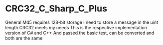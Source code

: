 # CRC32_C_Sharp_C_Plus

General Md5 requires 128-bit storage
I need to store a message in the uint length
CRC32 meets my needs
This is the respective implementation version of C# and C++
And passed the basic test, can be converted and both are the same
